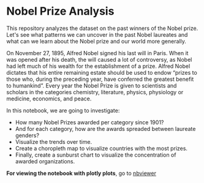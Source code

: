 # Nobel Prize Analysis

This repository analyzes the dataset on the past winners of the Nobel prize. Let's see what patterns we can uncover in the past Nobel laureates and what can we learn about the Nobel prize and our world more generally.

On November 27, 1895, Alfred Nobel signed his last will in Paris. When it was opened after his death, the will caused a lot of controversy, as Nobel had left much of his wealth for the establishment of a prize. Alfred Nobel dictates that his entire remaining estate should be used to endow “prizes to those who, during the preceding year, have conferred the greatest benefit to humankind”. Every year the Nobel Prize is given to scientists and scholars in the categories chemistry, literature, physics, physiology or medicine, economics, and peace.

In this notebook, we are going to investigate:
* How many Nobel Prizes awarded per category since 1901?
* And for each category, how are the awards spreaded between laureate genders?
* Visualize the trends over time.
* Create a choropleth map to visualize countries with the most prizes.
* Finally, create a sunburst chart to visualize the concentration of awarded organizations.

**For viewing the notebook with plotly plots**, go to [nbviewer](https://nbviewer.org/github/Chau-Ngoc/nobel-prize-analysis/blob/main/nobel_prize_analysis.ipynb)
